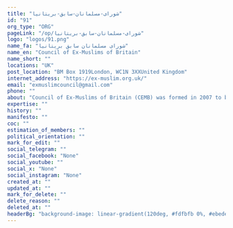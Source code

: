 ```yaml
---
title: "شورای-مسلمانان-سابق-بریتانیا"
id: "91"
org_type: "ORG"
pageLink: "/op/شورای-مسلمانان-سابق-بریتانیا"
logo: "logos/91.png"
name_fa: "شورای مسلمانان سابق بریتانیا"
name_en: "Council of Ex-Muslims of Britain"
name_short: ""
locations: "UK"
post_location: "BM Box 1919London, WC1N 3XXUnited Kingdom"
internet_address: "https://ex-muslim.org.uk/"
email: "exmuslimcouncil@gmail.com"
phone: ""
about: "Council of Ex-Muslims of Britain (CEMB) was formed in 2007 to break the taboo that comes with leaving Islam, highlight the plight of ex-Muslims and challenge Sharia laws.CEMB fights for the right to leave and criticise Islam without fear and intimidation. This is particularly important given that blasphemy, apostasy and atheism are punishable by death in a dozen countries under Islamic laws.CEMB stands against all forms of bigotry, xenophobia, racism and extremism and unequivocally defends reason, freedom of conscience and expression, equality, universal rights and secularism."
expertise: ""
history: ""
manifesto: ""
coc: ""
estimation_of_members: ""
political_orientation: ""
mark_for_edit: ""
social_telegram: ""
social_facebook: "None"
social_youtube: ""
social_x: "None"
social_instagram: "None"
created_at: ""
updated_at: ""
mark_for_delete: ""
delete_reason: ""
deleted_at: ""
headerBg: "background-image: linear-gradient(120deg, #fdfbfb 0%, #ebedee 100%);"
---
```

